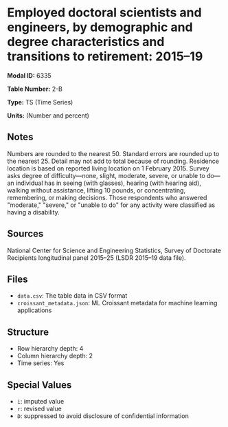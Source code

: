 # Employed doctoral scientists and engineers, by demographic and degree characteristics and transitions to retirement: 2015&#8211;19

**Modal ID:** 6335

**Table Number:** 2-B

**Type:** TS (Time Series)

**Units:** (Number and percent)

## Notes

Numbers are rounded to the nearest 50. Standard errors are rounded up to the nearest 25. Detail may not add to total because of rounding. Residence location is based on reported living location on 1 February 2015. Survey asks degree of difficulty—none, slight, moderate, severe, or unable to do—an individual has in seeing (with glasses), hearing (with hearing aid), walking without assistance, lifting 10 pounds, or concentrating, remembering, or making decisions. Those respondents who answered "moderate," "severe," or "unable to do" for any activity were classified as having a disability.

## Sources

National Center for Science and Engineering Statistics, Survey of Doctorate Recipients longitudinal panel 2015–25 (LSDR 2015–19 data file).

## Files

- `data.csv`: The table data in CSV format
- `croissant_metadata.json`: ML Croissant metadata for machine learning applications

## Structure

- Row hierarchy depth: 4
- Column hierarchy depth: 2
- Time series: Yes

## Special Values

- `i`: imputed value
- `r`: revised value
- `D`: suppressed to avoid disclosure of confidential information
